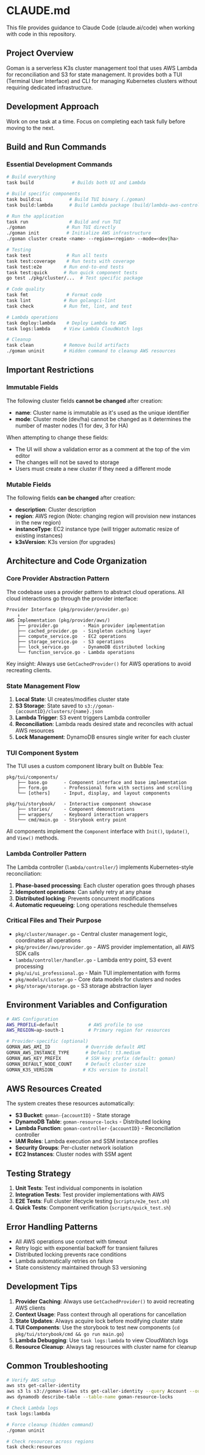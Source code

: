 # CLAUDE.md

This file provides guidance to Claude Code (claude.ai/code) when working with code in this repository.

## Project Overview

Goman is a serverless K3s cluster management tool that uses AWS Lambda for reconciliation and S3 for state management. It provides both a TUI (Terminal User Interface) and CLI for managing Kubernetes clusters without requiring dedicated infrastructure.

## Development Approach

Work on one task at a time. Focus on completing each task fully before moving to the next.

## Build and Run Commands

### Essential Development Commands
```bash
# Build everything
task build              # Builds both UI and Lambda

# Build specific components
task build:ui          # Build TUI binary (./goman)
task build:lambda      # Build Lambda package (build/lambda-aws-controller.zip)

# Run the application
task run               # Build and run TUI
./goman               # Run TUI directly
./goman init          # Initialize AWS infrastructure
./goman cluster create <name> --region=<region> --mode=<dev|ha>

# Testing
task test             # Run all tests
task test:coverage    # Run tests with coverage
task test:e2e        # Run end-to-end tests
task test:quick      # Run quick component tests
go test ./pkg/cluster/...  # Test specific package

# Code quality
task fmt              # Format code
task lint            # Run golangci-lint
task check           # Run fmt, lint, and test

# Lambda operations
task deploy:lambda    # Deploy Lambda to AWS
task logs:lambda     # View Lambda CloudWatch logs

# Cleanup
task clean           # Remove build artifacts
./goman uninit       # Hidden command to cleanup AWS resources
```

## Important Restrictions

### Immutable Fields
The following cluster fields **cannot be changed** after creation:
- **name**: Cluster name is immutable as it's used as the unique identifier
- **mode**: Cluster mode (dev/ha) cannot be changed as it determines the number of master nodes (1 for dev, 3 for HA)

When attempting to change these fields:
- The UI will show a validation error as a comment at the top of the vim editor
- The changes will not be saved to storage
- Users must create a new cluster if they need a different mode

### Mutable Fields
The following fields **can be changed** after creation:
- **description**: Cluster description
- **region**: AWS region (Note: changing region will provision new instances in the new region)
- **instanceType**: EC2 instance type (will trigger automatic resize of existing instances)
- **k3sVersion**: K3s version (for upgrades)

## Architecture and Code Organization

### Core Provider Abstraction Pattern
The codebase uses a provider pattern to abstract cloud operations. All cloud interactions go through the provider interface:

```
Provider Interface (pkg/provider/provider.go)
    ↓
AWS Implementation (pkg/provider/aws/)
    ├── provider.go         - Main provider implementation
    ├── cached_provider.go  - Singleton caching layer
    ├── compute_service.go  - EC2 operations
    ├── storage_service.go  - S3 operations
    ├── lock_service.go     - DynamoDB distributed locking
    └── function_service.go - Lambda operations
```

Key insight: Always use `GetCachedProvider()` for AWS operations to avoid recreating clients.

### State Management Flow
1. **Local State**: UI creates/modifies cluster state
2. **S3 Storage**: State saved to `s3://goman-{accountID}/clusters/{name}.json`
3. **Lambda Trigger**: S3 event triggers Lambda controller
4. **Reconciliation**: Lambda reads desired state and reconciles with actual AWS resources
5. **Lock Management**: DynamoDB ensures single writer for each cluster

### TUI Component System
The TUI uses a custom component library built on Bubble Tea:

```
pkg/tui/components/
    ├── base.go      - Component interface and base implementation
    ├── form.go      - Professional form with sections and scrolling
    └── [others]     - Input, display, and layout components

pkg/tui/storybook/   - Interactive component showcase
    ├── stories/     - Component demonstrations
    ├── wrappers/    - Keyboard interaction wrappers
    └── cmd/main.go  - Storybook entry point
```

All components implement the `Component` interface with `Init()`, `Update()`, and `View()` methods.

### Lambda Controller Pattern
The Lambda controller (`lambda/controller/`) implements Kubernetes-style reconciliation:

1. **Phase-based processing**: Each cluster operation goes through phases
2. **Idempotent operations**: Can safely retry at any phase
3. **Distributed locking**: Prevents concurrent modifications
4. **Automatic requeueing**: Long operations reschedule themselves

### Critical Files and Their Purpose

- `pkg/cluster/manager.go` - Central cluster management logic, coordinates all operations
- `pkg/provider/aws/provider.go` - AWS provider implementation, all AWS SDK calls
- `lambda/controller/handler.go` - Lambda entry point, S3 event processing
- `pkg/ui/ui_professional.go` - Main TUI implementation with forms
- `pkg/models/cluster.go` - Core data models for clusters and nodes
- `pkg/storage/storage.go` - S3 storage abstraction layer

## Environment Variables and Configuration

```bash
# AWS Configuration
AWS_PROFILE=default           # AWS profile to use
AWS_REGION=ap-south-1         # Primary region for resources

# Provider-specific (optional)
GOMAN_AWS_AMI_ID             # Override default AMI
GOMAN_AWS_INSTANCE_TYPE      # Default: t3.medium
GOMAN_AWS_KEY_PREFIX         # SSH key prefix (default: goman)
GOMAN_DEFAULT_NODE_COUNT     # Default cluster size
GOMAN_K3S_VERSION           # K3s version to install
```

## AWS Resources Created

The system creates these resources automatically:
- **S3 Bucket**: `goman-{accountID}` - State storage
- **DynamoDB Table**: `goman-resource-locks` - Distributed locking
- **Lambda Function**: `goman-controller-{accountID}` - Reconciliation controller
- **IAM Roles**: Lambda execution and SSM instance profiles
- **Security Groups**: Per-cluster network isolation
- **EC2 Instances**: Cluster nodes with SSM agent

## Testing Strategy

1. **Unit Tests**: Test individual components in isolation
2. **Integration Tests**: Test provider implementations with AWS
3. **E2E Tests**: Full cluster lifecycle testing (`scripts/e2e_test.sh`)
4. **Quick Tests**: Component verification (`scripts/quick_test.sh`)

## Error Handling Patterns

- All AWS operations use context with timeout
- Retry logic with exponential backoff for transient failures
- Distributed locking prevents race conditions
- Lambda automatically retries on failure
- State consistency maintained through S3 versioning

## Development Tips

1. **Provider Caching**: Always use `GetCachedProvider()` to avoid recreating AWS clients
2. **Context Usage**: Pass context through all operations for cancellation
3. **State Updates**: Always acquire lock before modifying cluster state
4. **TUI Components**: Use the storybook to test new components (`cd pkg/tui/storybook/cmd && go run main.go`)
5. **Lambda Debugging**: Use `task logs:lambda` to view CloudWatch logs
6. **Resource Cleanup**: Always tag resources with cluster name for cleanup

## Common Troubleshooting

```bash
# Verify AWS setup
aws sts get-caller-identity
aws s3 ls s3://goman-$(aws sts get-caller-identity --query Account --output text)/
aws dynamodb describe-table --table-name goman-resource-locks

# Check Lambda logs
task logs:lambda

# Force cleanup (hidden command)
./goman uninit

# Check resources across regions
task check:resources
```